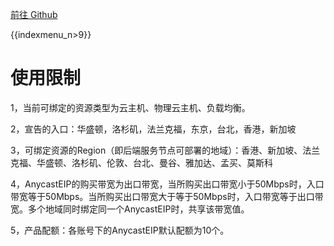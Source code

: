 [前往 Github](https://github.com/UCloudDocs/UCloud-document/tree/master/network/ulb)

{{indexmenu_n>9}}

# 使用限制

1，当前可绑定的资源类型为云主机、物理云主机、负载均衡。

2，宣告的入口：华盛顿，洛杉矶，法兰克福，东京，台北，香港，新加坡

3，可绑定资源的Region（即后端服务节点可部署的地域）：香港、新加坡、法兰克福、华盛顿、洛杉矶、伦敦、台北、曼谷、雅加达、孟买、莫斯科

4，AnycastEIP的购买带宽为出口带宽，当所购买出口带宽小于50Mbps时，入口带宽等于50Mbps。当所购买出口带宽大于等于50Mbps时，入口带宽等于出口带宽。多个地域同时绑定同一个AnycastEIP时，共享该带宽值。

5，产品配额：各账号下的AnycastEIP默认配额为10个。

